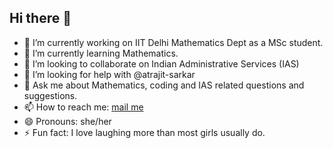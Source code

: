 ## Hi there 👋

- 🔭 I’m currently working on IIT Delhi Mathematics Dept as a MSc student.
- 🌱 I’m currently learning Mathematics.
- 👯 I’m looking to collaborate on Indian Administrative Services (IAS)
- 🤔 I’m looking for help with @atrajit-sarkar
- 💬 Ask me about Mathematics, coding and IAS related questions and suggestions.
- 📫 How to reach me: [mail me](mailto:anshuverma@iitdalumni.com)
- 😄 Pronouns: she/her
- ⚡ Fun fact: I love laughing more than most girls usually do.
